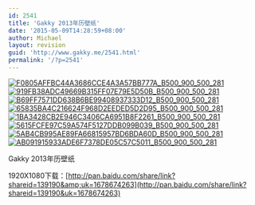 ```yaml
---
id: 2541
title: 'Gakky 2013年历壁纸'
date: '2015-05-09T14:28:59+08:00'
author: Michael
layout: revision
guid: 'http://www.gakky.me/2541.html'
permalink: '/?p=2541'
---
```


[![F0805AFFBC44A3686CCE4A3A57BB777A_B500_900_500_281](http://www.yui-aragaki.org/wp-content/uploads/img/F0805AFFBC44A3686CCE4A3A57BB777A_B500_900_500_281.jpeg)](http://www.yui-aragaki.org/wp-content/uploads/img/F0805AFFBC44A3686CCE4A3A57BB777A_B1280_1280_1280_720.jpeg) [![919FB38ADC49669B315FF07E79E5D50B_B500_900_500_281](http://www.yui-aragaki.org/wp-content/uploads/img/919FB38ADC49669B315FF07E79E5D50B_B500_900_500_281.jpeg)](http://www.yui-aragaki.org/wp-content/uploads/img/919FB38ADC49669B315FF07E79E5D50B_B1280_1280_1280_720.jpeg) [![B69FF7571DD638B6BE99408937333D12_B500_900_500_281](http://www.yui-aragaki.org/wp-content/uploads/img/B69FF7571DD638B6BE99408937333D12_B500_900_500_281.jpeg)](http://www.yui-aragaki.org/wp-content/uploads/img/B69FF7571DD638B6BE99408937333D12_B1280_1280_1280_720.jpeg) [![65835BA4C216624F968D2EEDED5D2D95_B500_900_500_281](http://www.yui-aragaki.org/wp-content/uploads/img/65835BA4C216624F968D2EEDED5D2D95_B500_900_500_281.jpeg)](http://www.yui-aragaki.org/wp-content/uploads/img/65835BA4C216624F968D2EEDED5D2D95_B1280_1280_1280_720.jpeg) [![1BA3428CB2E946C3406CA6951B8F2261_B500_900_500_281](http://www.yui-aragaki.org/wp-content/uploads/img/1BA3428CB2E946C3406CA6951B8F2261_B500_900_500_281.jpeg)](http://www.yui-aragaki.org/wp-content/uploads/img/1BA3428CB2E946C3406CA6951B8F2261_B1280_1280_1280_720.jpeg) [![5615FCFE97C59A574F5127DDB099B039_B500_900_500_281](http://www.yui-aragaki.org/wp-content/uploads/img/5615FCFE97C59A574F5127DDB099B039_B500_900_500_281.jpeg)](http://www.yui-aragaki.org/wp-content/uploads/img/5615FCFE97C59A574F5127DDB099B039_B1280_1280_1280_720.jpeg) [![5AB4CB995AE89FA66815957BD6BDA60D_B500_900_500_281](http://www.yui-aragaki.org/wp-content/uploads/img/5AB4CB995AE89FA66815957BD6BDA60D_B500_900_500_281.jpeg)](http://www.yui-aragaki.org/wp-content/uploads/img/5AB4CB995AE89FA66815957BD6BDA60D_B1280_1280_1280_720.jpeg) [![AB091915933ADE6F7378DE05C57C5011_B500_900_500_281](http://www.yui-aragaki.org/wp-content/uploads/img/AB091915933ADE6F7378DE05C57C5011_B500_900_500_281.jpeg)](http://www.yui-aragaki.org/wp-content/uploads/img/AB091915933ADE6F7378DE05C57C5011_B1280_1280_1280_720.jpeg)

Gakky 2013年历壁纸

1920X1080下载：[http://pan.baidu.com/share/link?shareid=139190&amp;uk=1678674263](http://pan.baidu.com/share/link?shareid=139190&uk=1678674263)